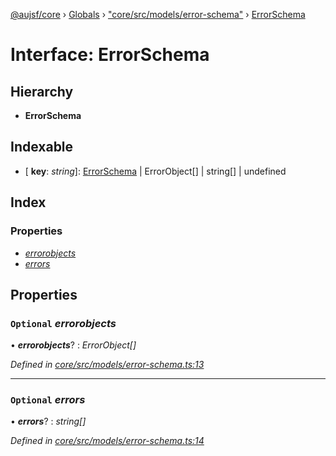 [@aujsf/core](../README.md) › [Globals](../globals.md) › ["core/src/models/error-schema"](../modules/_core_src_models_error_schema_.md) › [ErrorSchema](_core_src_models_error_schema_.errorschema.md)

# Interface: ErrorSchema

## Hierarchy

* **ErrorSchema**

## Indexable

* \[ **key**: *string*\]: [ErrorSchema](_core_src_models_error_schema_.errorschema.md) | ErrorObject[] | string[] | undefined

## Index

### Properties

* [_errorobjects_](_core_src_models_error_schema_.errorschema.md#optional-_errorobjects_)
* [_errors_](_core_src_models_error_schema_.errorschema.md#optional-_errors_)

## Properties

### `Optional` _errorobjects_

• **_errorobjects_**? : *ErrorObject[]*

*Defined in [core/src/models/error-schema.ts:13](https://github.com/jbockle/au-jsonschema-form/blob/master/packages/core/src/models/error-schema.ts#L13)*

___

### `Optional` _errors_

• **_errors_**? : *string[]*

*Defined in [core/src/models/error-schema.ts:14](https://github.com/jbockle/au-jsonschema-form/blob/master/packages/core/src/models/error-schema.ts#L14)*
